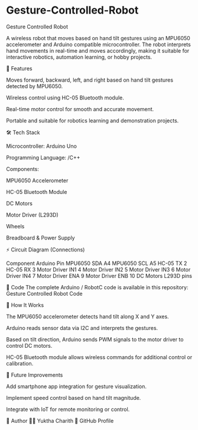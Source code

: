 # Gesture-Controlled-Robot
Gesture Controlled Robot

A wireless robot that moves based on hand tilt gestures using an MPU6050 accelerometer and Arduino compatible microcontroller. The robot interprets hand movements in real-time and moves accordingly, making it suitable for interactive robotics, automation learning, or hobby projects.

🚀 Features

Moves forward, backward, left, and right based on hand tilt gestures detected by MPU6050.

Wireless control using HC-05 Bluetooth module.

Real-time motor control for smooth and accurate movement.

Portable and suitable for robotics learning and demonstration projects.

🛠️ Tech Stack

Microcontroller: Arduino Uno 

Programming Language: /C++

Components:

MPU6050 Accelerometer

HC-05 Bluetooth Module

DC Motors

Motor Driver (L293D)

Wheels

Breadboard & Power Supply

⚡ Circuit Diagram (Connections)

Component	Arduino Pin
MPU6050 SDA	A4
MPU6050 SCL	A5
HC-05 TX	2
HC-05 RX	3
Motor Driver IN1	4
Motor Driver IN2	5
Motor Driver IN3	6
Motor Driver IN4	7
Motor Driver ENA	9
Motor Driver ENB	10
DC Motors	L293D pins

📜 Code
The complete Arduino / RobotC code is available in this repository: Gesture Controlled Robot Code

🔧 How It Works

The MPU6050 accelerometer detects hand tilt along X and Y axes.

Arduino reads sensor data via I2C and interprets the gestures.

Based on tilt direction, Arduino sends PWM signals to the motor driver to control DC motors.

HC-05 Bluetooth module allows wireless commands for additional control or calibration.

🚦 Future Improvements

Add smartphone app integration for gesture visualization.

Implement speed control based on hand tilt magnitude.

Integrate with IoT for remote monitoring or control.

📌 Author
👩‍💻 Yuktha Charith
🔗 GitHub Profile
